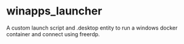 # winapps_launcher
A custom launch script and .desktop entity to run a windows docker container and connect using freerdp.

